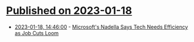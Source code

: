 # [Published on 2023-01-18](index.md)

* [2023-01-18, 14:46:00](https://slashdot.org/story/23/01/18/1446251/microsofts-nadella-says-tech-needs-efficiency-as-job-cuts-loom?utm_source=rss1.0mainlinkanon&utm_medium=feed) - [Microsoft's Nadella Says Tech Needs Efficiency as Job Cuts Loom](https://slashdot.org/story/23/01/18/1446251/microsofts-nadella-says-tech-needs-efficiency-as-job-cuts-loom?utm_source=rss1.0mainlinkanon&utm_medium=feed)
